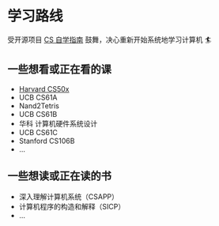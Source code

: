 # 学习路线

受开源项目 [CS 自学指南](https://csdiy.wiki/) 鼓舞，决心重新开始系统地学习计算机 🏄

## 一些想看或正在看的课

- [Harvard CS50x](./cs50x/intro)
- UCB CS61A
- Nand2Tetris
- UCB CS61B
- 华科 计算机硬件系统设计
- UCB CS61C
- Stanford CS106B
- ...

## 一些想读或正在读的书

- 深入理解计算机系统（CSAPP）
- 计算机程序的构造和解释（SICP）
- ...